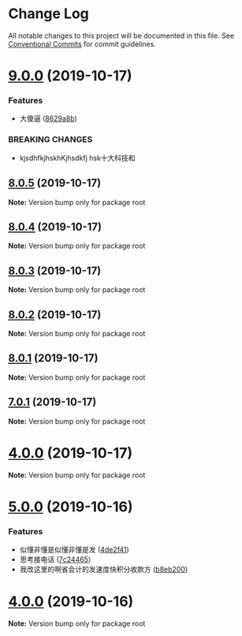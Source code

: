 # Change Log

All notable changes to this project will be documented in this file.
See [Conventional Commits](https://conventionalcommits.org) for commit guidelines.

# [9.0.0](https://github.com/wengpengfei/bee-cli/compare/v8.0.5...v9.0.0) (2019-10-17)


### Features

* 大傻逼 ([8629a8b](https://github.com/wengpengfei/bee-cli/commit/8629a8b9756c7c29d32e15e39d49b18244ed6cb2))


### BREAKING CHANGES

* kjsdhfkjhskhKjhsdkfj hsk十大科技和





## [8.0.5](https://github.com/wengpengfei/bee-cli/compare/v8.0.4...v8.0.5) (2019-10-17)

**Note:** Version bump only for package root





## [8.0.4](https://github.com/wengpengfei/bee-cli/compare/v8.0.3...v8.0.4) (2019-10-17)

**Note:** Version bump only for package root





## [8.0.3](https://github.com/wengpengfei/bee-cli/compare/v8.0.2...v8.0.3) (2019-10-17)

**Note:** Version bump only for package root






## [8.0.2](https://github.com/wengpengfei/bee-cli/compare/v8.0.1...v8.0.2) (2019-10-17)

**Note:** Version bump only for package root






## [8.0.1](https://github.com/wengpengfei/bee-cli/compare/v8.0.0...v8.0.1) (2019-10-17)

**Note:** Version bump only for package root






## [7.0.1](https://github.com/wengpengfei/bee-cli/compare/v7.0.0...v7.0.1) (2019-10-17)

**Note:** Version bump only for package root






# [4.0.0](https://github.com/wengpengfei/bee-cli/compare/v5.0.0...v4.0.0) (2019-10-17)

**Note:** Version bump only for package root






# [5.0.0](https://github.com/wengpengfei/bee-cli/compare/v4.0.0...v5.0.0) (2019-10-16)


### Features

* 似懂非懂是似懂非懂是发 ([4de2f41](https://github.com/wengpengfei/bee-cli/commit/4de2f41d96099cf9664a220ea9042516618a2ece))
* 思考接电话 ([7c24465](https://github.com/wengpengfei/bee-cli/commit/7c24465825076c5679dc4959267713b88e0bc6cd))
* 我改这里的啊省会计的发速度快积分收款方 ([b8eb200](https://github.com/wengpengfei/bee-cli/commit/b8eb2007169d211da3c06a67164593555884409b))






# [4.0.0](https://github.com/wengpengfei/bee-cli/compare/v3.0.0...v4.0.0) (2019-10-16)

**Note:** Version bump only for package root
